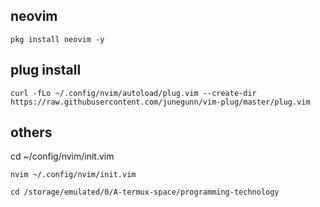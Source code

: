 ## neovim
```
pkg install neovim -y
```
## plug install
```
curl -fLo ~/.config/nvim/autoload/plug.vim --create-dir https://raw.githubusercontent.com/junegunn/vim-plug/master/plug.vim
```

## others
cd ~/config/nvim/init.vim
```
nvim ~/.config/nvim/init.vim

cd /storage/emulated/0/A-termux-space/programming-technology
```
